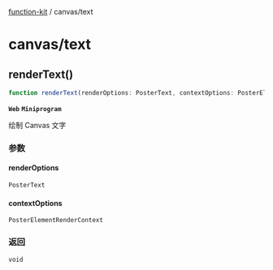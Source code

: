 [function-kit](../index.md) / canvas/text

# canvas/text

## renderText()

```ts
function renderText(renderOptions: PosterText, contextOptions: PosterElementRenderContext): void
```

**`Web`** **`Miniprogram`**

绘制 Canvas 文字

### 参数

#### renderOptions

`PosterText`

#### contextOptions

`PosterElementRenderContext`

### 返回

`void`

